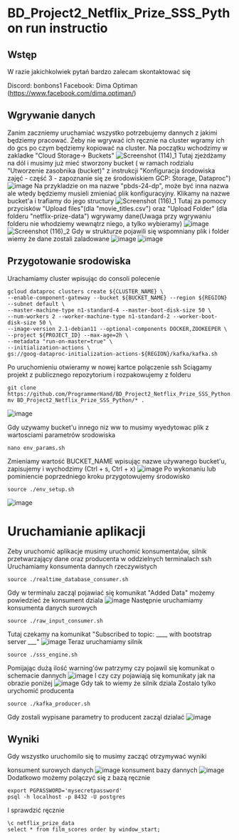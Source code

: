 # BD_Project2_Netflix_Prize_SSS_Python run instructio

## Wstęp
W razie jakichkolwiek pytań bardzo zalecam skontaktować się

Discord: bonbons1
Facebook: Dima Optiman (https://www.facebook.com/dima.optiman/)

## Wgrywanie danych
Zanim zaczniemy uruchamiać wszystko potrzebujemy dannych z jakimi będziemy pracować. Żeby nie wgrywać ich ręcznie na cluster wgramy ich do gcs po czym będziemy kopiować na cluster.
Na początku wchodzimy w zakladke "Cloud Storage-> Buckets"
![Screenshot (114)_1](https://github.com/ProgrammerHand/BD_Project2_Netflix_Prize_SSS_Python/assets/73993616/6e692fb9-39b0-4978-a176-2acacbac1bfe)
Tutaj zjeżdżamy na dól i musimy już mieć stworzony bucket ( w ramach rodzialu "Utworzenie zasobnika (bucket)" z instrukcji "Konfiguracja środowiska zajęć - część 3 - zapoznanie się ze środowiskiem GCP: Storage, Dataproc")
![image](https://github.com/ProgrammerHand/BD_Project2_Netflix_Prize_SSS_Python/assets/73993616/45a8d3d8-f179-4ac2-9d45-dd65e1ab5db7)
Na przykladzie on ma nazwe "pbds-24-dp", może być inna nazwa ale wtedy będziemy musieli zmieniać plik konfiguracyjny.
Klikamy na nazwe bucket'a i trafiamy do jego structury
![Screenshot (116)_1](https://github.com/ProgrammerHand/BD_Project2_Netflix_Prize_SSS_Python/assets/73993616/9b754091-b9d2-48f3-8fbe-b4dc5f9bcf35)
Tutaj za pomocy przycisków "Upload files"(dla "movie_titles.csv") oraz "Upload Folder" (dla folderu "netflix-prize-data") wgrywamy dane(Uwaga przy wgrywaniu folderu nie whodziemy wewnątrz niego, a tylko wybieramy)
![image](https://github.com/ProgrammerHand/BD_Project2_Netflix_Prize_SSS_Python/assets/73993616/430da662-a6ad-4222-9965-3dfe9cbc579c)
![Screenshot (116)_2](https://github.com/ProgrammerHand/BD_Project2_Netflix_Prize_SSS_Python/assets/73993616/b5d883da-4296-455e-b6d5-2d5084d3a27d)
Gdy w strukturze pojawili się wspomniany plik i folder wiemy że dane zostali zaladowane
![image](https://github.com/ProgrammerHand/BD_Project2_Netflix_Prize_SSS_Python/assets/73993616/c4d4c1bc-5581-4d06-b848-2905b941c5ea)
![image](https://github.com/ProgrammerHand/BD_Project2_Netflix_Prize_SSS_Python/assets/73993616/b1dda180-1296-4428-93e3-c156b77426c0)
## Przygotowanie srodowiska
Urachamiamy cluster wpisując do consoli polecenie

```shell
gcloud dataproc clusters create ${CLUSTER_NAME} \
--enable-component-gateway --bucket ${BUCKET_NAME} --region ${REGION} --subnet default \
--master-machine-type n1-standard-4 --master-boot-disk-size 50 \
--num-workers 2 --worker-machine-type n1-standard-2 --worker-boot-disk-size 50 \
--image-version 2.1-debian11 --optional-components DOCKER,ZOOKEEPER \
--project ${PROJECT_ID} --max-age=2h \
--metadata "run-on-master=true" \
--initialization-actions \
gs://goog-dataproc-initialization-actions-${REGION}/kafka/kafka.sh
```
Po uruchomieniu otwieramy w nowej kartce polączenie ssh
Sciągamy projekt z publicznego repozytorium i rozpakowujemy z folderu
```shell
git clone https://github.com/ProgrammerHand/BD_Project2_Netflix_Prize_SSS_Python.git
mv BD_Project2_Netflix_Prize_SSS_Python/* .
```
![image](https://github.com/ProgrammerHand/BD_Project2_Netflix_Prize_SSS_Python/assets/73993616/dd1192b4-7db3-4bf8-b534-894c89d50b22)

Gdy uzywamy bucket'u innego niz ww to musimy wyedytowac plik z wartosciami parametrów srodowiska

``` shell
nano env_params.sh
```
Zmieniamy wartość BUCKET_NAME wpisując nazwe używanego bucket'u, zapisujemy i wychodzimy (Ctrl + s, Ctrl + x)
![image](https://github.com/ProgrammerHand/BD_Project2_Netflix_Prize_SSS_Python/assets/73993616/515f6f0f-bc8e-42e3-a27d-e8bf8050eff8)
Po wykonaniu lub pominiencie poprzedniego kroku przygotowujemy środowisko
``` shell
source ./env_setup.sh
```
![image](https://github.com/ProgrammerHand/BD_Project2_Netflix_Prize_SSS_Python/assets/73993616/62a52387-f806-451b-870f-bfa686e939ab)


# Uruchamianie aplikacji
Zeby uruchomić aplikacje musimy uruchomić konsumenta\ów, silnik przetwarzający dane oraz producenta w oddzielnych terminalach ssh
Uruchamiamy konsumenta dannych rzeczywistych
``` shell
source ./realtime_database_consumer.sh
```
Gdy w terminalu zacząl pojawiać się komunikat "Added Data" możemy powiedzieć że konsument dziala
![image](https://github.com/ProgrammerHand/BD_Project2_Netflix_Prize_SSS_Python/assets/73993616/dd44933a-c429-4461-82f7-89058561e69b)
Następnie uruchamiamy konsumenta danych surowych
```
source ./raw_input_consumer.sh
```
Tutaj czekamy na komunikat "Subscribed to topic: ____ with bootstrap server ___"
![image](https://github.com/ProgrammerHand/BD_Project2_Netflix_Prize_SSS_Python/assets/73993616/c725d918-9c59-4be4-b9e2-bcdc96b543c7)
Teraz uruchamiamy silnik
``` shell
source ./sss_engine.sh
```
Pomijając dużą ilość warning'ów patrzymy czy pojawil się komunikat o schemacie dannych
![image](https://github.com/ProgrammerHand/BD_Project2_Netflix_Prize_SSS_Python/assets/73993616/d8c2b217-c176-44af-90eb-f9cde794ac1e)
I czy czy pojawiają się komunikaty jak na obrazie poniżej
![image](https://github.com/ProgrammerHand/BD_Project2_Netflix_Prize_SSS_Python/assets/73993616/654fdb9f-6422-4a85-9813-572faee41348)
Gdy tak to wiemy że silnik dziala
Zostalo tylko urychomić producenta
``` shell
source ./kafka_producer.sh
```
Gdy zostali wypisane parametry to producent zacząl dzialać
![image](https://github.com/ProgrammerHand/BD_Project2_Netflix_Prize_SSS_Python/assets/73993616/de0e856c-b1c9-4f5f-af12-ce150ddf964f)
## Wyniki
Gdy wszystko uruchomilo się to musimy zacząć otrzymywać wyniki

konsument surowych danych
![image](https://github.com/ProgrammerHand/BD_Project2_Netflix_Prize_SSS_Python/assets/73993616/7ba6ad4b-92e8-471b-8786-f21fe655139b)
konsument bazy dannych
![image](https://github.com/ProgrammerHand/BD_Project2_Netflix_Prize_SSS_Python/assets/73993616/862b9fb7-e182-461b-9452-193f2f2a2ede)
Dodatkowo możemy polączyć się z bazą ręcznie
```shell
export PGPASSWORD='mysecretpassword'
psql -h localhost -p 8432 -U postgres
```
I sprawdzić ręcznie
```
\c netflix_prize_data
select * from film_scores order by window_start;
```



